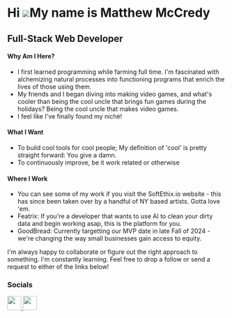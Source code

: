 Hi ![](https://user-images.githubusercontent.com/18350557/176309783-0785949b-9127-417c-8b55-ab5a4333674e.gif)My name is Matthew McCredy
=======================================================================================================================================

Full-Stack Web Developer
-----------------------------------
#### Why Am I Here?

- I first learned programming while farming full time. I'm fascinated with alchemizing natural processes into functioning programs that enrich the lives of those using them.
- My friends and I began diving into making video games, and what's cooler than being the cool uncle that brings fun games during the holidays? Being the cool uncle that makes video games.
- I feel like I've finally found my nichè!

#### What I Want

- To build cool tools for cool people; My definition of 'cool' is pretty straight forward: You give a damn.
- To continuously improve, be it work related or otherwise

#### Where I Work

- You can see some of my work if you visit the SoftEthix.io website - this has since been taken over by a handful of NY based artists. Gotta love 'em.
- Featrix: If you're a developer that wants to use AI to clean your dirty data and begin working asap, this is the platform for you.
- GoodBread: Currently targetting our MVP date in late Fall of 2024 - we're changing the way small businesses gain access to equity.

I'm always happy to collaborate or figure out the right approach to something. I'm constantly learning. Feel free to drop a follow or send a request to either of the links below!


### Socials

<p align="left"> <a href="https://www.github.com/data-nihilist" target="_blank" rel="noreferrer"> <picture> <source media="(prefers-color-scheme: dark)" srcset="https://raw.githubusercontent.com/danielcranney/readme-generator/main/public/icons/socials/github-dark.svg" /> <source media="(prefers-color-scheme: light)" srcset="https://raw.githubusercontent.com/danielcranney/readme-generator/main/public/icons/socials/github.svg" /> <img src="https://raw.githubusercontent.com/danielcranney/readme-generator/main/public/icons/socials/github.svg" width="32" height="32" /> </picture> </a> <a href="https://www.linkedin.com/in/matthew-mccredy" target="_blank" rel="noreferrer"> <picture> <source media="(prefers-color-scheme: dark)" srcset="https://raw.githubusercontent.com/danielcranney/readme-generator/main/public/icons/socials/linkedin-dark.svg" /> <source media="(prefers-color-scheme: light)" srcset="https://raw.githubusercontent.com/danielcranney/readme-generator/main/public/icons/socials/linkedin.svg" /> <img src="https://raw.githubusercontent.com/danielcranney/readme-generator/main/public/icons/socials/linkedin.svg" width="32" height="32" /> </picture> </a></p>
